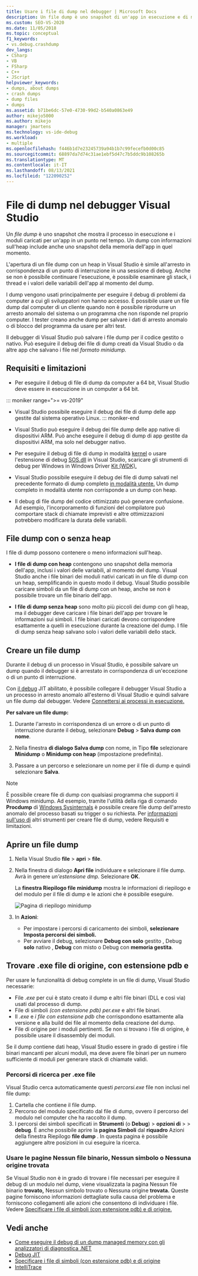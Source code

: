 ```yaml
---
title: Usare i file di dump nel debugger | Microsoft Docs
description: Un file dump è uno snapshot di un'app in esecuzione e di moduli caricati. È consigliabile creare un file di dump per situazioni in cui non si ha accesso di debug all'app.
ms.custom: SEO-VS-2020
ms.date: 11/05/2018
ms.topic: conceptual
f1_keywords:
- vs.debug.crashdump
dev_langs:
- CSharp
- VB
- FSharp
- C++
- JScript
helpviewer_keywords:
- dumps, about dumps
- crash dumps
- dump files
- dumps
ms.assetid: b71be6dc-57e0-4730-99d2-b540a0863e49
author: mikejo5000
ms.author: mikejo
manager: jmartens
ms.technology: vs-ide-debug
ms.workload:
- multiple
ms.openlocfilehash: f446b1d7e23245739a94b1b7c99fecefb0d00c85
ms.sourcegitcommit: 68897da7d74c31ae1ebf5d47c7b5ddc9b108265b
ms.translationtype: MT
ms.contentlocale: it-IT
ms.lasthandoff: 08/13/2021
ms.locfileid: "122090252"
---
```

# <a name="dump-files-in-the-visual-studio-debugger"></a>File di dump nel debugger Visual Studio

<a name="BKMK_What_is_a_dump_file_"></a> Un *file dump* è uno snapshot che mostra il processo in esecuzione e i moduli caricati per un'app in un punto nel tempo. Un dump con informazioni sull'heap include anche uno snapshot della memoria dell'app in quel momento.

L'apertura di un file dump con un heap in Visual Studio è simile all'arresto in corrispondenza di un punto di interruzione in una sessione di debug. Anche se non è possibile continuare l'esecuzione, è possibile esaminare gli stack, i thread e i valori delle variabili dell'app al momento del dump.

I dump vengono usati principalmente per eseguire il debug di problemi da computer a cui gli sviluppatori non hanno accesso. È possibile usare un file dump dal computer di un cliente quando non è possibile riprodurre un arresto anomalo del sistema o un programma che non risponde nel proprio computer. I tester creano anche dump per salvare i dati di arresto anomalo o di blocco del programma da usare per altri test.

Il debugger di Visual Studio può salvare i file dump per il codice gestito o nativo. Può eseguire il debug dei file di dump creati da Visual Studio o da altre app che salvano i file nel *formato minidump.*

## <a name="requirements-and-limitations"></a><a name="BKMK_Requirements_and_limitations"></a> Requisiti e limitazioni

- Per eseguire il debug di file di dump da computer a 64 bit, Visual Studio deve essere in esecuzione in un computer a 64 bit.

::: moniker range=">= vs-2019"
- Visual Studio possibile eseguire il debug dei file di dump delle app gestite dal sistema operativo Linux. 
::: moniker-end

- Visual Studio può eseguire il debug dei file dump delle app native di dispositivi ARM. Può anche eseguire il debug di dump di app gestite da dispositivi ARM, ma solo nel debugger nativo.

- Per eseguire il debug di file di dump in modalità [kernel](/windows-hardware/drivers/debugger/kernel-mode-dump-files) o usare l'estensione di debug [SOS.dll](/dotnet/framework/tools/sos-dll-sos-debugging-extension) in Visual Studio, scaricare gli strumenti di debug per Windows in Windows Driver [Kit (WDK).](/windows-hardware/drivers/download-the-wdk)

- Visual Studio possibile eseguire il debug dei file di dump salvati nel precedente formato di dump completo [in modalità utente.](/windows/desktop/wer/collecting-user-mode-dumps) Un dump completo in modalità utente non corrisponde a un dump con heap.

- Il debug di file dump del codice ottimizzato può generare confusione. Ad esempio, l'incorporamento di funzioni del compilatore può comportare stack di chiamate imprevisti e altre ottimizzazioni potrebbero modificare la durata delle variabili.

## <a name="dump-files-with-or-without-heaps"></a><a name="BKMK_Dump_files__with_or_without_heaps"></a> File dump con o senza heap

I file di dump possono contenere o meno informazioni sull'heap.

- **I file di dump con heap** contengono uno snapshot della memoria dell'app, inclusi i valori delle variabili, al momento del dump. Visual Studio anche i file binari dei moduli nativi caricati in un file di dump con un heap, semplificando in questo modo il debug. Visual Studio possibile caricare simboli da un file di dump con un heap, anche se non è possibile trovare un file binario dell'app.

- **I file di dump senza heap** sono molto più piccoli dei dump con gli heap, ma il debugger deve caricare i file binari dell'app per trovare le informazioni sui simboli. I file binari caricati devono corrispondere esattamente a quelli in esecuzione durante la creazione del dump. I file di dump senza heap salvano solo i valori delle variabili dello stack.

## <a name="create-a-dump-file"></a><a name="BKMK_Create_a_dump_file"></a> Creare un file dump

Durante il debug di un processo in Visual Studio, è possibile salvare un dump quando il debugger si è arrestato in corrispondenza di un'eccezione o di un punto di interruzione.

Con [il debug](../debugger/just-in-time-debugging-in-visual-studio.md) JIT abilitato, è possibile collegare il debugger Visual Studio a un processo in arresto anomalo all'esterno di Visual Studio e quindi salvare un file dump dal debugger. Vedere [Connettersi ai processi in esecuzione.](../debugger/attach-to-running-processes-with-the-visual-studio-debugger.md)

**Per salvare un file dump:**

1. Durante l'arresto in corrispondenza di un errore o di un punto di interruzione durante il debug, selezionare **Debug**  >  **Salva dump con nome**.

1. Nella finestra **di dialogo Salva dump** con nome, in Tipo **file** selezionare **Minidump** o **Minidump con heap** (impostazione predefinita).

1. Passare a un percorso e selezionare un nome per il file di dump e quindi selezionare **Salva**.

>[!NOTE]
>È possibile creare file di dump con qualsiasi programma che supporti il Windows minidump. Ad esempio, tramite l'utilità della riga di comando **Procdump** di [Windows Sysinternals](/sysinternals/) è possibile creare file dump dell'arresto anomalo del processo basati su trigger o su richiesta. Per [informazioni sull'uso di](../debugger/using-dump-files.md#BKMK_Requirements_and_limitations) altri strumenti per creare file di dump, vedere Requisiti e limitazioni.

## <a name="open-a-dump-file"></a><a name="BKMK_Open_a_dump_file"></a> Aprire un file dump

1. Nella Visual Studio **file**  >  **apri**  >  **file**.

1. Nella finestra di dialogo **Apri file** individuare e selezionare il file dump. Avrà in genere *un'estensione dmp.* Selezionare **OK**.

   La **finestra Riepilogo file minidump** mostra le informazioni di riepilogo e del modulo per il file di dump e le azioni che è possibile eseguire.

   ![Pagina di riepilogo minidump](../debugger/media/dbg_dump_summarypage.png "Pagina di riepilogo minidump")

1. In **Azioni**:
   - Per impostare i percorsi di caricamento dei simboli, **selezionare Imposta percorsi dei simboli.**
   - Per avviare il debug, selezionare **Debug con solo** gestito , Debug **solo** nativo , **Debug** con misto o Debug con **memoria gestita**.

## <a name="find-exe-pdb-and-source-files"></a><a name="BKMK_Find_binaries__symbol___pdb__files__and_source_files"></a> Trovare .exe file di origine, con estensione pdb e

Per usare le funzionalità di debug complete in un file di dump, Visual Studio necessarie:

- File *.exe* per cui è stato creato il dump e altri file binari (DLL e così via) usati dal processo di dump.
- File di simboli *(con estensione pdb)* *per.exe* e altri file binari.
- Il *.exe* e *i file con estensione pdb* che corrispondono esattamente alla versione e alla build dei file al momento della creazione del dump.
- File di origine per i moduli pertinenti. Se non si trovano i file di origine, è possibile usare il disassembly dei moduli.

Se il dump contiene dati heap, Visual Studio essere in grado di gestire i file binari mancanti per alcuni moduli, ma deve avere file binari per un numero sufficiente di moduli per generare stack di chiamate validi.

### <a name="search-paths-for-exe-files"></a>Percorsi di ricerca per .exe file

Visual Studio cerca automaticamente questi *percorsi.exe* file non inclusi nel file dump:

1. Cartella che contiene il file dump.
2. Percorso del modulo specificato dal file di dump, ovvero il percorso del modulo nel computer che ha raccolto il dump.
3. I percorsi dei simboli specificati in **Strumenti** (o **Debug**) > **opzioni di**  >    >  **debug**. È anche possibile aprire la **pagina Simboli** dal **riquadro** Azioni della finestra Riepilogo **file dump** . In questa pagina è possibile aggiungere altre posizioni in cui eseguire la ricerca.

### <a name="use-the-no-binary-no-symbols-or-no-source-found-pages"></a>Usare le pagine Nessun file binario, Nessun simbolo o Nessuna origine trovata

Se Visual Studio non è in grado di trovare i file necessari per eseguire il debug di un modulo nel dump, viene visualizzata la pagina Nessun file binario **trovato,** Nessun simbolo trovato o Nessuna origine **trovata.** Queste pagine forniscono informazioni dettagliate sulla causa del problema e forniscono collegamenti alle azioni che consentono di individuare i file. Vedere [Specificare i file di simboli (con estensione pdb) e di origine.](../debugger/specify-symbol-dot-pdb-and-source-files-in-the-visual-studio-debugger.md)

## <a name="see-also"></a>Vedi anche

- [Come eseguire il debug di un dump managed memory con gli analizzatori di diagnostica .NET](../debugger/how-to-debug-managed-memory-dump.md)
- [Debug JIT](../debugger/just-in-time-debugging-in-visual-studio.md)
- [Specificare i file di simboli (con estensione pdb) e di origine](../debugger/specify-symbol-dot-pdb-and-source-files-in-the-visual-studio-debugger.md)
- [IntelliTrace](../debugger/intellitrace.md)